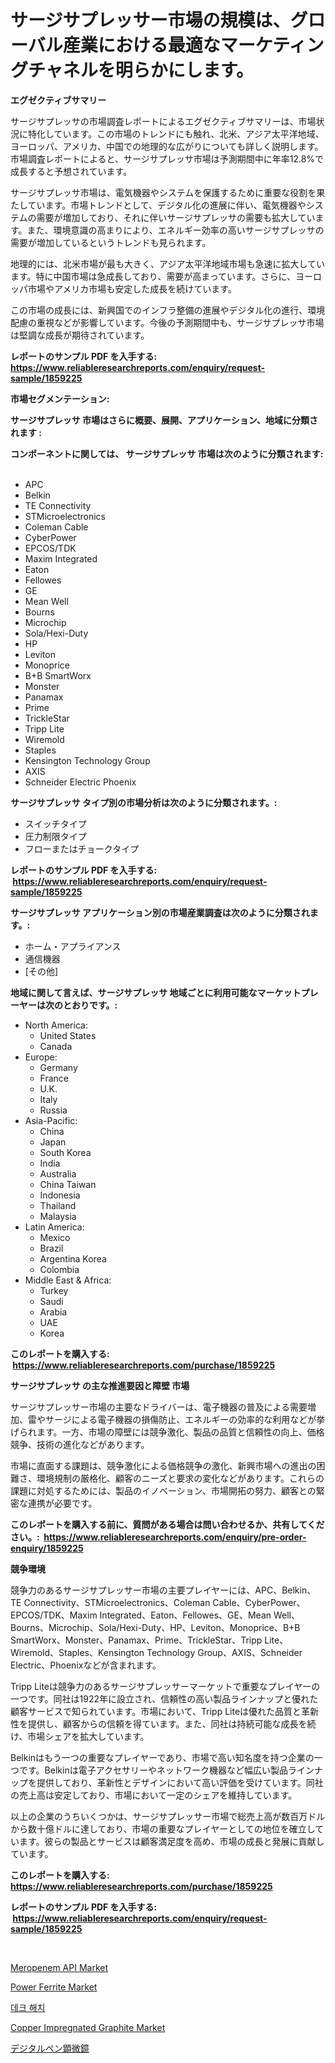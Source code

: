 <p><h1>サージサプレッサー市場の規模は、グローバル産業における最適なマーケティングチャネルを明らかにします。</h1></p><p><strong>エグゼクティブサマリー</strong></p>
<p><p>サージサプレッサの市場調査レポートによるエグゼクティブサマリーは、市場状況に特化しています。この市場のトレンドにも触れ、北米、アジア太平洋地域、ヨーロッパ、アメリカ、中国での地理的な広がりについても詳しく説明します。市場調査レポートによると、サージサプレッサ市場は予測期間中に年率12.8%で成長すると予想されています。</p><p>サージサプレッサ市場は、電気機器やシステムを保護するために重要な役割を果たしています。市場トレンドとして、デジタル化の進展に伴い、電気機器やシステムの需要が増加しており、それに伴いサージサプレッサの需要も拡大しています。また、環境意識の高まりにより、エネルギー効率の高いサージサプレッサの需要が増加しているというトレンドも見られます。</p><p>地理的には、北米市場が最も大きく、アジア太平洋地域市場も急速に拡大しています。特に中国市場は急成長しており、需要が高まっています。さらに、ヨーロッパ市場やアメリカ市場も安定した成長を続けています。</p><p>この市場の成長には、新興国でのインフラ整備の進展やデジタル化の進行、環境配慮の重視などが影響しています。今後の予測期間中も、サージサプレッサ市場は堅調な成長が期待されています。</p></p>
<p><strong>レポートのサンプル PDF を入手する: <a href="https://www.reliableresearchreports.com/enquiry/request-sample/1859225">https://www.reliableresearchreports.com/enquiry/request-sample/1859225</a></strong></p>
<p><strong>市場セグメンテーション:</strong></p>
<p><strong> サージサプレッサ 市場はさらに概要、展開、アプリケーション、地域に分類されます :</strong></p>
<p><strong>コンポーネントに関しては、 サージサプレッサ 市場は次のように分類されます: &nbsp;</strong></p>
<p><ul><li>APC</li><li>Belkin</li><li>TE Connectivity</li><li>STMicroelectronics</li><li>Coleman Cable</li><li>CyberPower</li><li>EPCOS/TDK</li><li>Maxim Integrated</li><li>Eaton</li><li>Fellowes</li><li>GE</li><li>Mean Well</li><li>Bourns</li><li>Microchip</li><li>Sola/Hexi-Duty</li><li>HP</li><li>Leviton</li><li>Monoprice</li><li>B+B SmartWorx</li><li>Monster</li><li>Panamax</li><li>Prime</li><li>TrickleStar</li><li>Tripp Lite</li><li>Wiremold</li><li>Staples</li><li>Kensington Technology Group</li><li>AXIS</li><li>Schneider Electric
    Phoenix</li></ul></p>
<p><strong> サージサプレッサ タイプ別の市場分析は次のように分類されます。:</strong></p>
<p><ul><li>スイッチタイプ</li><li>圧力制限タイプ</li><li>フローまたはチョークタイプ</li></ul></p>
<p><strong>レポートのサンプル PDF を入手する: &nbsp;<a href="https://www.reliableresearchreports.com/enquiry/request-sample/1859225">https://www.reliableresearchreports.com/enquiry/request-sample/1859225</a></strong></p>
<p><strong> サージサプレッサ アプリケーション別の市場産業調査は次のように分類されます。:</strong></p>
<p><ul><li>ホーム・アプライアンス</li><li>通信機器</li><li>[その他]</li></ul></p>
<p><strong>地域に関して言えば、サージサプレッサ 地域ごとに利用可能なマーケットプレーヤーは次のとおりです。:</strong></p>
<p><ul>
    <li>
        North America:
        <ul>
            <li>United States</li>
            <li>Canada</li>
        </ul>
    </li>
    <li>
        Europe:
        <ul>
            <li>Germany</li>
            <li>France</li>
            <li>U.K.</li>
            <li>Italy</li>
            <li>Russia</li>
        </ul>
    </li>
    <li>
        Asia-Pacific:
        <ul>
            <li>China</li>
            <li>Japan</li>
            <li>South Korea</li>
            <li>India</li>
            <li>Australia</li>
            <li>China Taiwan</li>
            <li>Indonesia</li>
            <li>Thailand</li>
            <li>Malaysia</li>
        </ul>
    </li>
    <li>
        Latin America:
        <ul>
            <li>Mexico</li>
            <li>Brazil</li>
            <li>Argentina Korea</li>
            <li>Colombia</li>
        </ul>
    </li>
    <li>
        Middle East & Africa:
        <ul>
            <li>Turkey</li>
            <li>Saudi</li>
            <li>Arabia</li>
            <li>UAE</li>
            <li>Korea</li>
        </ul>
    </li>
    </ul></p>
<p><strong>このレポートを購入する: &nbsp;<a href="https://www.reliableresearchreports.com/purchase/1859225">https://www.reliableresearchreports.com/purchase/1859225</a></strong></p>
<p><strong>サージサプレッサ の主な推進要因と障壁 市場</strong></p>
<p><p>サージサプレッサー市場の主要なドライバーは、電子機器の普及による需要増加、雷やサージによる電子機器の損傷防止、エネルギーの効率的な利用などが挙げられます。一方、市場の障壁には競争激化、製品の品質と信頼性の向上、価格競争、技術の進化などがあります。</p><p>市場に直面する課題は、競争激化による価格競争の激化、新興市場への進出の困難さ、環境規制の厳格化、顧客のニーズと要求の変化などがあります。これらの課題に対処するためには、製品のイノベーション、市場開拓の努力、顧客との緊密な連携が必要です。</p></p>
<p><strong>このレポートを購入する前に、質問がある場合は問い合わせるか、共有してください。:&nbsp; <a href="https://www.reliableresearchreports.com/enquiry/pre-order-enquiry/1859225">https://www.reliableresearchreports.com/enquiry/pre-order-enquiry/1859225</a></strong></p>
<p><strong>競争環境</strong></p>
<p><p>競争力のあるサージサプレッサー市場の主要プレイヤーには、APC、Belkin、TE Connectivity、STMicroelectronics、Coleman Cable、CyberPower、EPCOS/TDK、Maxim Integrated、Eaton、Fellowes、GE、Mean Well、Bourns、Microchip、Sola/Hexi-Duty、HP、Leviton、Monoprice、B+B SmartWorx、Monster、Panamax、Prime、TrickleStar、Tripp Lite、Wiremold、Staples、Kensington Technology Group、AXIS、Schneider Electric、Phoenixなどが含まれます。</p><p>Tripp Liteは競争力のあるサージサプレッサーマーケットで重要なプレイヤーの一つです。同社は1922年に設立され、信頼性の高い製品ラインナップと優れた顧客サービスで知られています。市場において、Tripp Liteは優れた品質と革新性を提供し、顧客からの信頼を得ています。また、同社は持続可能な成長を続け、市場シェアを拡大しています。</p><p>Belkinはもう一つの重要なプレイヤーであり、市場で高い知名度を持つ企業の一つです。Belkinは電子アクセサリーやネットワーク機器など幅広い製品ラインナップを提供しており、革新性とデザインにおいて高い評価を受けています。同社の売上高は安定しており、市場において一定のシェアを維持しています。</p><p>以上の企業のうちいくつかは、サージサプレッサー市場で総売上高が数百万ドルから数十億ドルに達しており、市場の重要なプレイヤーとしての地位を確立しています。彼らの製品とサービスは顧客満足度を高め、市場の成長と発展に貢献しています。</p></p>
<p><strong>このレポートを購入する: &nbsp; <a href="https://www.reliableresearchreports.com/purchase/1859225">https://www.reliableresearchreports.com/purchase/1859225</a></strong></p>
<p><strong>レポートのサンプル PDF を入手する: &nbsp;<a href="https://www.reliableresearchreports.com/enquiry/request-sample/1859225">https://www.reliableresearchreports.com/enquiry/request-sample/1859225</a></strong><strong></strong></p>
<p>&nbsp;</p>
<p><p><a href="https://issuu.com/reportprime-2/docs/meropenem-api-market-size-2030.pptx">Meropenem API Market</a></p><p><a href="https://github.com/provorikovar/Market-Research-Report-List-3/blob/main/power-ferrite-market.md">Power Ferrite Market</a></p><p><a href="https://github.com/vsr06p4p49/Market-Research-Report-List-1/blob/main/9723472192029.md">데크 해치</a></p><p><a href="https://github.com/angelajermaine/Market-Research-Report-List-2/blob/main/copper-impregnated-graphite-market.md">Copper Impregnated Graphite Market</a></p><p><a href="https://github.com/cbigkbh02719/Market-Research-Report-List-1/blob/main/1634097192214.md">デジタルペン顕微鏡</a></p></p>
